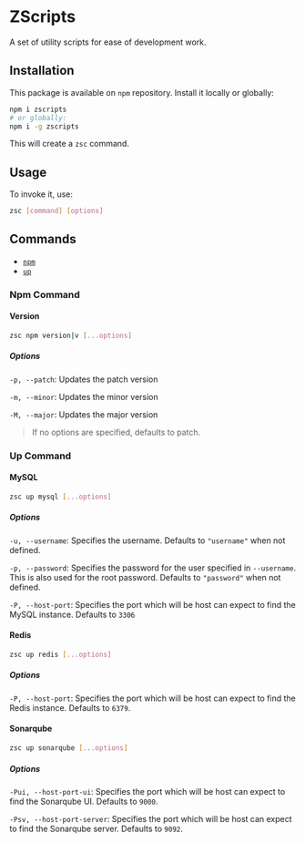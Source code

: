 # ZScripts
A set of utility scripts for ease of development work.

## Installation
This package is available on `npm` repository. Install it locally or globally:

```sh
npm i zscripts
# or globally:
npm i -g zscripts
```

This will create a `zsc` command.

## Usage
To invoke it, use:

```sh
zsc [command] [options]
```

## Commands
- [`npm`](#npm-command)
- [`up`](#up-command)

### Npm Command

#### Version

```sh
zsc npm version|v [...options]
```

##### Options

`-p, --patch`: Updates the patch version

`-m, --minor`: Updates the minor version

`-M, --major`: Updates the major version

> If no options are specified, defaults to patch.

### Up Command
#### MySQL

```sh
zsc up mysql [...options]
```

##### Options

`-u, --username`: Specifies the username. Defaults to `"username"` when not defined.

`-p, --password`: Specifies the password for the user specified in `--username`. This is also used for the root password. Defaults to `"password"` when not defined.

`-P, --host-port`: Specifies the port which will be host can expect to find the MySQL instance. Defaults to `3306`

#### Redis

```sh
zsc up redis [...options]
```

##### Options

`-P, --host-port`: Specifies the port which will be host can expect to find the Redis instance. Defaults to `6379`.

#### Sonarqube

```sh
zsc up sonarqube [...options]
```

##### Options

`-Pui, --host-port-ui`: Specifies the port which will be host can expect to find the Sonarqube UI. Defaults to `9000`.

`-Psv, --host-port-server`: Specifies the port which will be host can expect to find the Sonarqube server. Defaults to `9092`.
